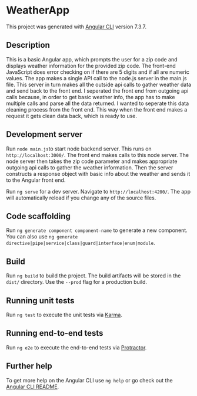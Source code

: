 # WeatherApp

This project was generated with [Angular CLI](https://github.com/angular/angular-cli) version 7.3.7.

## Description

This is a basic Angular app, which prompts the user for a zip code and displays weather information for the provided zip code.
The front-end JavaScript does error checking on if there are 5 digits and if all are numeric values. The app makes a single API call to the node.js server in the main.js file. This server in turn makes all the outside api calls to gather weather data and send back to the front end. I seperated the front end from outgoing api calls because, in order to get basic weather info, the app has to make multiple calls and parse all the data returned. I wanted to seperate this data cleaning process from the front end. This way when the front end makes a request it gets clean data back, which is ready to use.

## Development server

Run `node main.js`to start node backend server. This runs on `http://localhost:3000/`. The front end makes calls to this node server. The node server then takes the zip code parameter and makes appropriate outgoing api calls to gather the weather information. Then the server constructs a response object with basic info about the weather and sends it to the Angular front end.

Run `ng serve` for a dev server. Navigate to `http://localhost:4200/`. The app will automatically reload if you change any of the source files.


## Code scaffolding

Run `ng generate component component-name` to generate a new component. You can also use `ng generate directive|pipe|service|class|guard|interface|enum|module`.

## Build

Run `ng build` to build the project. The build artifacts will be stored in the `dist/` directory. Use the `--prod` flag for a production build.

## Running unit tests

Run `ng test` to execute the unit tests via [Karma](https://karma-runner.github.io).

## Running end-to-end tests

Run `ng e2e` to execute the end-to-end tests via [Protractor](http://www.protractortest.org/).

## Further help

To get more help on the Angular CLI use `ng help` or go check out the [Angular CLI README](https://github.com/angular/angular-cli/blob/master/README.md).
